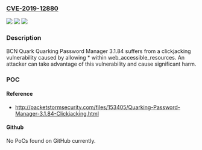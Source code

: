 ### [CVE-2019-12880](https://cve.mitre.org/cgi-bin/cvename.cgi?name=CVE-2019-12880)
![](https://img.shields.io/static/v1?label=Product&message=n%2Fa&color=blue)
![](https://img.shields.io/static/v1?label=Version&message=n%2Fa&color=blue)
![](https://img.shields.io/static/v1?label=Vulnerability&message=n%2Fa&color=brighgreen)

### Description

BCN Quark Quarking Password Manager 3.1.84 suffers from a clickjacking vulnerability caused by allowing * within web_accessible_resources. An attacker can take advantage of this vulnerability and cause significant harm.

### POC

#### Reference
- http://packetstormsecurity.com/files/153405/Quarking-Password-Manager-3.1.84-Clickjacking.html

#### Github
No PoCs found on GitHub currently.

